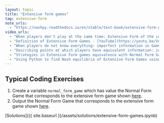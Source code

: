 ```yaml
---
layout: topic
title: "Extensive form games"
tag: extensive-form
note_urls:
  - "https://nashpy.readthedocs.io/en/stable/text-book/extensive-form-games.html"
video_urls:
  - "When players don't play at the same time: Extensive Form of the coordination game. - [YouTube](https://youtu.be/Q6DSyHs4VK0)"
  - "Definition of Extensive Form Games - [YouTube](https://youtu.be/Vn7AiMJLqek)"
  - "When players do not know everything: imperfect information in Game Theory - [YouTube](https://youtu.be/x5zk93n1unQ)"
  - "Describing points at which players have equivalent information: information sets. - [YouTube](https://youtu.be/KteMZsNectQ)"
  - "Strategies in Extensive Form games equivalence with Normal Form Games. - [YouTube](https://youtu.be/7ehCQMG1x1U)"
  - "Using Python to find Nash equilibria of Extensive Form Games using Nashpy - [YouTube](https://youtu.be/eAK_7p0ZH_E)"
---
```


## Typical Coding Exercises

1. Create a variable `normal_form_game` which has value the Normal Form Game
   that corresponds to the extensive form game shown [here](https://nashpy.readthedocs.io/en/stable/_images/main11.png).
2. Output the Normal Form Game that corresponds to the extensive form game shown
   [here](https://nashpy.readthedocs.io/en/stable/_images/main10.png).

[Solutions]({{ site.baseurl }}/assets/solutions/extensive-form-games.ipynb)
